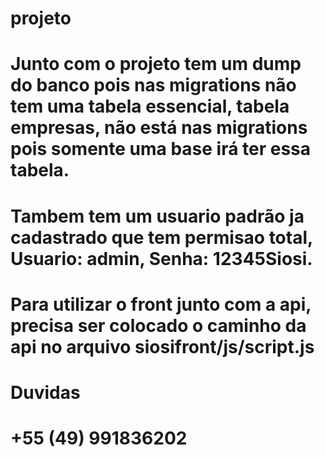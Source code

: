 # projeto
# Junto com o projeto tem um dump do banco pois nas migrations não tem uma tabela essencial, tabela empresas, não está nas migrations pois somente uma base irá ter essa tabela.
# Tambem tem um usuario padrão ja cadastrado que tem permisao total, Usuario: admin, Senha: 12345Siosi.
# Para utilizar o front junto com a api, precisa ser colocado o caminho da api no arquivo siosifront/js/script.js
#
#
# Duvidas
# +55 (49) 991836202
